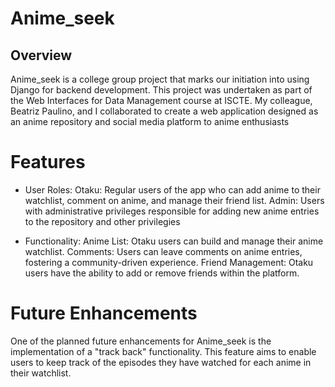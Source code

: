 # Anime_seek

## Overview

Anime_seek is a college group project that marks our initiation into using Django for backend development. This project was undertaken as part of the Web Interfaces for Data Management course at ISCTE. My colleague, Beatriz Paulino, and I collaborated to create a web application designed as an anime repository and social media platform to anime enthusiasts

# Features

- User Roles:
Otaku: Regular users of the app who can add anime to their watchlist, comment on anime, and manage their friend list.
Admin: Users with administrative privileges responsible for adding new anime entries to the repository and other privilegies

- Functionality:
Anime List: Otaku users can build and manage their anime watchlist.
Comments: Users can leave comments on anime entries, fostering a community-driven experience.
Friend Management: Otaku users have the ability to add or remove friends within the platform.

# Future Enhancements

One of the planned future enhancements for Anime_seek is the implementation of a "track back" functionality. This feature aims to enable users to keep track of the episodes they have watched for each anime in their watchlist.
